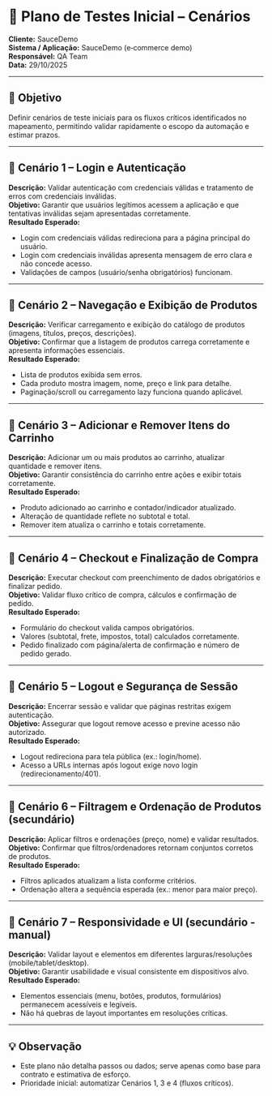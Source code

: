 # 🧪 Plano de Testes Inicial – Cenários

**Cliente:** SauceDemo  
**Sistema / Aplicação:** SauceDemo (e‑commerce demo)  
**Responsável:** QA Team  
**Data:** 29/10/2025

---

## 🎯 Objetivo
Definir cenários de teste iniciais para os fluxos críticos identificados no mapeamento, permitindo validar rapidamente o escopo da automação e estimar prazos.

---

## 🔹 Cenário 1 – Login e Autenticação
**Descrição:** Validar autenticação com credenciais válidas e tratamento de erros com credenciais inválidas.  
**Objetivo:** Garantir que usuários legítimos acessem a aplicação e que tentativas inválidas sejam apresentadas corretamente.  
**Resultado Esperado:**  
- Login com credenciais válidas redireciona para a página principal do usuário.  
- Login com credenciais inválidas apresenta mensagem de erro clara e não concede acesso.  
- Validações de campos (usuário/senha obrigatórios) funcionam.

---

## 🔹 Cenário 2 – Navegação e Exibição de Produtos
**Descrição:** Verificar carregamento e exibição do catálogo de produtos (imagens, títulos, preços, descrições).  
**Objetivo:** Confirmar que a listagem de produtos carrega corretamente e apresenta informações essenciais.  
**Resultado Esperado:**  
- Lista de produtos exibida sem erros.  
- Cada produto mostra imagem, nome, preço e link para detalhe.  
- Paginação/scroll ou carregamento lazy funciona quando aplicável.

---

## 🔹 Cenário 3 – Adicionar e Remover Itens do Carrinho
**Descrição:** Adicionar um ou mais produtos ao carrinho, atualizar quantidade e remover itens.  
**Objetivo:** Garantir consistência do carrinho entre ações e exibir totais corretamente.  
**Resultado Esperado:**  
- Produto adicionado ao carrinho e contador/indicador atualizado.  
- Alteração de quantidade reflete no subtotal e total.  
- Remover item atualiza o carrinho e totais corretamente.

---

## 🔹 Cenário 4 – Checkout e Finalização de Compra
**Descrição:** Executar checkout com preenchimento de dados obrigatórios e finalizar pedido.  
**Objetivo:** Validar fluxo crítico de compra, cálculos e confirmação de pedido.  
**Resultado Esperado:**  
- Formulário do checkout valida campos obrigatórios.  
- Valores (subtotal, frete, impostos, total) calculados corretamente.  
- Pedido finalizado com página/alerta de confirmação e número de pedido gerado.

---

## 🔹 Cenário 5 – Logout e Segurança de Sessão
**Descrição:** Encerrar sessão e validar que páginas restritas exigem autenticação.  
**Objetivo:** Assegurar que logout remove acesso e previne acesso não autorizado.  
**Resultado Esperado:**  
- Logout redireciona para tela pública (ex.: login/home).  
- Acesso a URLs internas após logout exige novo login (redirecionamento/401).

---

## 🔹 Cenário 6 – Filtragem e Ordenação de Produtos (secundário)
**Descrição:** Aplicar filtros e ordenações (preço, nome) e validar resultados.  
**Objetivo:** Confirmar que filtros/ordenadores retornam conjuntos corretos de produtos.  
**Resultado Esperado:**  
- Filtros aplicados atualizam a lista conforme critérios.  
- Ordenação altera a sequência esperada (ex.: menor para maior preço).

---

## 🔹 Cenário 7 – Responsividade e UI (secundário - manual)
**Descrição:** Validar layout e elementos em diferentes larguras/resoluções (mobile/tablet/desktop).  
**Objetivo:** Garantir usabilidade e visual consistente em dispositivos alvo.  
**Resultado Esperado:**  
- Elementos essenciais (menu, botões, produtos, formulários) permanecem acessíveis e legíveis.  
- Não há quebras de layout importantes em resoluções críticas.

---

## 💡 Observação
- Este plano não detalha passos ou dados; serve apenas como base para contrato e estimativa de esforço.  
- Prioridade inicial: automatizar Cenários 1, 3 e 4 (fluxos críticos).  